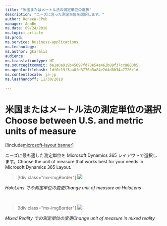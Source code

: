```yaml
---
title: "米国またはメートル法の測定単位の選択"
description: "ニーズに合った測定単位を選択します。"
author: ReneeW-CPub
manager: AnnBe
ms.date: 09/24/2018
ms.topic: article
ms.prod: 
ms.service: business-applications
ms.technology: 
ms.author: gkaralis
audience: 
ms.translationtype: HT
ms.sourcegitcommit: ba1e0a919b45697fd78e54e462b89f37cc8880b5
ms.openlocfilehash: 1df0c19f3aa8fd8776b3a84e2d4d8b34a7726c1d
ms.contentlocale: ja-jp
ms.lasthandoff: 11/30/2018

---
```


# <a name="choose-between-us-and-metric-units-of-measure"></a><span data-ttu-id="c1df8-103">米国またはメートル法の測定単位の選択</span><span class="sxs-lookup"><span data-stu-id="c1df8-103">Choose between U.S. and metric units of measure</span></span>

[!include[microsoft-layout banner](../../includes/microsoft-layout.md)]

<span data-ttu-id="c1df8-104">ニーズに最も適した測定単位を Microsoft Dynamics 365 レイアウトで選択します。</span><span class="sxs-lookup"><span data-stu-id="c1df8-104">Choose the unit of measure that works best for your needs in Microsoft Dynamics 365 Layout.</span></span>

> [!div class="mx-imgBorder"]
> ![](media/50c7394667e082054dbc3c01c5046fdb.jpg)

<span data-ttu-id="c1df8-105">*HoloLens での測定単位の変更*</span><span class="sxs-lookup"><span data-stu-id="c1df8-105">*Change unit of measure on HoloLens*</span></span>

<br>

> [!div class="mx-imgBorder"]
> ![](media/d97b032ed0ea60438054b475510343ec.jpg)

<span data-ttu-id="c1df8-106">*Mixed Reality での測定単位の変更*</span><span class="sxs-lookup"><span data-stu-id="c1df8-106">*Change unit of measure in mixed reality*</span></span>

